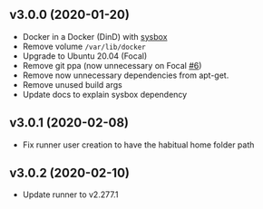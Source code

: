 ## v3.0.0 (2020-01-20)
- Docker in a Docker (DinD) with [sysbox](https://github.com/nestybox/sysbox)
- Remove volume `/var/lib/docker`
- Upgrade to Ubuntu 20.04 (Focal)
- Remove git ppa (now unnecessary on Focal [#6](https://github.com/PasseiDireto/gh-runner/pull/6))
- Remove now unnecessary dependencies from apt-get.
- Remove unused build args
- Update docs to explain sysbox dependency

## v3.0.1 (2020-02-08)

- Fix runner user creation to have the habitual home folder path

## v3.0.2 (2020-02-10)

- Update runner to v2.277.1
